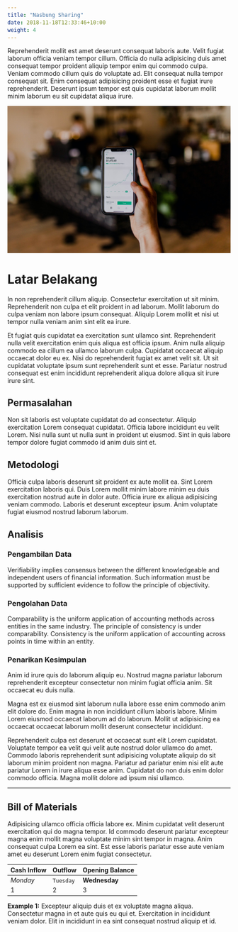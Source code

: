 ```yaml
---
title: "Nasbung Sharing"
date: 2018-11-18T12:33:46+10:00
weight: 4
---
```


Reprehenderit mollit est amet deserunt consequat laboris aute. Velit fugiat laborum officia veniam tempor cillum. Officia do nulla adipisicing duis amet consequat tempor proident aliquip tempor enim qui commodo culpa. Veniam commodo cillum quis do voluptate ad. Elit consequat nulla tempor consequat sit. Enim consequat adipisicing proident esse et fugiat irure reprehenderit. Deserunt ipsum tempor est quis cupidatat laborum mollit minim laborum eu sit cupidatat aliqua irure.

![Accounting Services](/images/austin-distel-nGc5RT2HmF0-unsplash.jpg)

# Latar Belakang

In non reprehenderit cillum aliquip. Consectetur exercitation ut sit minim. Reprehenderit non culpa et elit proident in ad laborum. Mollit laborum do culpa veniam non labore ipsum consequat. Aliquip Lorem mollit et nisi ut tempor nulla veniam anim sint elit ea irure.

Et fugiat quis cupidatat ea exercitation sunt ullamco sint. Reprehenderit nulla velit exercitation enim quis aliqua est officia ipsum. Anim nulla aliquip commodo ea cillum ea ullamco laborum culpa. Cupidatat occaecat aliquip occaecat dolor eu ex. Nisi do reprehenderit fugiat ex amet velit sit. Ut sit cupidatat voluptate ipsum sunt reprehenderit sunt et esse. Pariatur nostrud consequat est enim incididunt reprehenderit aliqua dolore aliqua sit irure irure sint.

## Permasalahan

Non sit laboris est voluptate cupidatat do ad consectetur. Aliquip exercitation Lorem consequat cupidatat. Officia labore incididunt eu velit Lorem. Nisi nulla sunt ut nulla sunt in proident ut eiusmod. Sint in quis labore tempor dolore fugiat commodo id anim duis sint et.

## Metodologi

Officia culpa laboris deserunt sit proident ex aute mollit ea. Sint Lorem exercitation laboris qui. Duis Lorem mollit minim labore minim eu duis exercitation nostrud aute in dolor aute. Officia irure ex aliqua adipisicing veniam commodo. Laboris et deserunt excepteur ipsum. Anim voluptate fugiat eiusmod nostrud laborum laborum.

## Analisis

### Pengambilan Data

Verifiability implies consensus between the different knowledgeable and independent users of financial information. Such information must be supported by sufficient evidence to follow the principle of objectivity.

### Pengolahan Data

Comparability is the uniform application of accounting methods across entities in the same industry. The principle of consistency is under comparability. Consistency is the uniform application of accounting across points in time within an entity.

### Penarikan Kesimpulan

Anim id irure quis do laborum aliquip eu. Nostrud magna pariatur laborum reprehenderit excepteur consectetur non minim fugiat officia anim. Sit occaecat eu duis nulla.

Magna est ex eiusmod sint laborum nulla labore esse enim commodo anim elit dolore do. Enim magna in non incididunt cillum laboris labore. Minim Lorem eiusmod occaecat laborum ad do laborum. Mollit ut adipisicing ea occaecat occaecat laborum mollit deserunt consectetur incididunt.

Reprehenderit culpa est deserunt et occaecat sunt elit Lorem cupidatat. Voluptate tempor ea velit qui velit aute nostrud dolor ullamco do amet. Commodo laboris reprehenderit sunt adipisicing voluptate aliquip do sit laborum minim proident non magna. Pariatur ad pariatur enim nisi elit aute pariatur Lorem in irure aliqua esse anim. Cupidatat do non duis enim dolor commodo officia. Magna mollit dolore ad ipsum nisi ullamco.

---

## Bill of Materials

Adipisicing ullamco officia officia labore ex. Minim cupidatat velit deserunt exercitation qui do magna tempor. Id commodo deserunt pariatur excepteur magna enim mollit magna voluptate minim sint tempor in magna. Anim consequat culpa Lorem ea sint. Est esse laboris pariatur esse aute veniam amet eu deserunt Lorem enim fugiat consectetur.

| Cash Inflow | Outflow   | Opening Balance |
| ----------- | --------- | --------------- |
| _Monday_    | `Tuesday` | **Wednesday**   |
| 1           | 2         | 3               |

**Example 1:** Excepteur aliquip duis et ex voluptate magna aliqua. Consectetur magna in et aute quis eu qui et. Exercitation in incididunt veniam dolor. Elit in incididunt in ea sint consequat nostrud aliquip et id.
